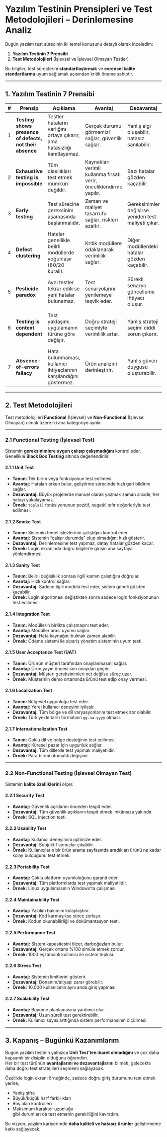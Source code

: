 #  Yazılım Testinin Prensipleri ve Test Metodolojileri – Derinlemesine Analiz

Bugün yazılım test sürecinin iki temel konusunu detaylı olarak inceledim:  
1. **Yazılım Testinin 7 Prensibi**  
2. **Test Metodolojileri** (İşlevsel ve İşlevsel Olmayan Testler)  

Bu bilgiler, test süreçlerini **standartlaştırmak** ve **evrensel kalite standartlarına** uyum sağlamak açısından kritik öneme sahiptir.

---

## 1. Yazılım Testinin 7 Prensibi

| # | Prensip | Açıklama | Avantaj | Dezavantaj | Örnek |
|---|---------|---------|---------|------------|-------|
| 1 | **Testing shows presence of defects, not their absence** | Testler hataların varlığını ortaya çıkarır, ama hatasızlığı kanıtlayamaz. | Gerçek durumu görmemizi sağlar, güvenlik sağlar. | Yanlış algı oluşabilir, hatasız sanılabilir. | 100 test geçse de farklı bir senaryoda hata çıkabilir. |
| 2 | **Exhaustive testing is impossible** | Tüm olasılıkları test etmek mümkün değildir. | Kaynakları verimli kullanma fırsatı verir, önceliklendirme yapılır. | Bazı hatalar gözden kaçabilir. | Bir şifre alanında tüm karakter kombinasyonlarını test etmek imkânsızdır. |
| 3 | **Early testing** | Test sürecine gereksinim aşamasında başlanmalıdır. | Zaman ve maliyet tasarrufu sağlar, riskleri azaltır. | Gereksinimler değişirse yeniden test maliyeti çıkar. | Prototipte yapılan testler, canlıda düzeltmeye göre ucuzdur. |
| 4 | **Defect clustering** | Hatalar genellikle belirli modüllerde yoğunlaşır (80/20 kuralı). | Kritik modüllere odaklanarak verimlilik sağlar. | Diğer modüllerdeki hatalar gözden kaçabilir. | Ödeme modülünde çoğu hata yoğunlaşabilir. |
| 5 | **Pesticide paradox** | Aynı testler tekrar edilirse yeni hatalar bulunamaz. | Test senaryolarını yenilemeye teşvik eder. | Sürekli senaryo güncelleme ihtiyacı oluşur. | Hep aynı veri setiyle test edilen API’de edge-case hataları bulunamaz. |
| 6 | **Testing is context dependent** | Test yaklaşımı, uygulamanın türüne göre değişir. | Doğru strateji seçimiyle verimlilik artar. | Yanlış strateji seçimi ciddi sorun çıkarır. | Bankacılık uygulamasında güvenlik, oyun uygulamasında performans önceliklidir. |
| 7 | **Absence-of-errors fallacy** | Hata bulunmaması, kullanıcı ihtiyaçlarının karşılandığını göstermez. | Ürün analizini derinleştirir. | Yanlış güven duygusu oluşturabilir. | Mükemmel çalışan ama yanlış özelliklere sahip yazılım. |

---

## 2. Test Metodolojileri

Test metodolojileri **Functional** (İşlevsel) ve **Non-Functional** (İşlevsel Olmayan) olmak üzere iki ana kategoriye ayrılır.

---

### 2.1 Functional Testing (İşlevsel Test)

Sistemin **gereksinimlere uygun çalışıp çalışmadığını** kontrol eder. Genellikle **Black Box Testing** altında değerlendirilir.

#### 2.1.1 Unit Test
- **Tanım:** Tek birim veya fonksiyonun test edilmesi.
- **Avantaj:** Hataları erken bulur, geliştirme sürecinde hızlı geri bildirim sağlar.
- **Dezavantaj:** Büyük projelerde manuel olarak yazmak zaman alıcıdır, her hatayı yakalayamaz.
- **Örnek:** `topla()` fonksiyonunun pozitif, negatif, sıfır değerleriyle test edilmesi.

#### 2.1.2 Smoke Test
- **Tanım:** Sistemin temel işlevlerinin çalıştığını kontrol eder.
- **Avantaj:** Sistemin “çalışır durumda” olup olmadığını hızlı gösterir.
- **Dezavantaj:** Derinlemesine test yapmaz, detay hatalar gözden kaçar.
- **Örnek:** Login ekranında doğru bilgilerle girişin ana sayfaya yönlendirmesi.

#### 2.1.3 Sanity Test
- **Tanım:** Belirli değişiklik sonrası ilgili kısmın çalıştığını doğrular.
- **Avantaj:** Hızlı kontrol sağlar.
- **Dezavantaj:** Sadece ilgili modülü test eder, sistem geneli gözden kaçabilir.
- **Örnek:** Login algoritması değiştikten sonra sadece login fonksiyonunun test edilmesi.

#### 2.1.4 Integration Test
- **Tanım:** Modüllerin birlikte çalışmasını test eder.
- **Avantaj:** Modüller arası uyumu sağlar.
- **Dezavantaj:** Hata kaynağını bulmak zaman alabilir.
- **Örnek:** Ödeme sistemi ile sipariş yönetim sisteminin uyum testi.

#### 2.1.5 User Acceptance Test (UAT)
- **Tanım:** Ürünün müşteri tarafından onaylanmasını sağlar.
- **Avantaj:** Ürün yayın öncesi son onaydan geçer.
- **Dezavantaj:** Müşteri gereksinimleri net değilse süreç uzar.
- **Örnek:** Müşterinin demo ortamında ürünü test edip onay vermesi.

#### 2.1.6 Localization Test
- **Tanım:** Bölgesel uygunluğu test eder.
- **Avantaj:** Yerel kullanıcı deneyimi iyileşir.
- **Dezavantaj:** Tüm bölge ve dil varyasyonlarını test etmek zor olabilir.
- **Örnek:** Türkiye’de tarih formatının `gg.aa.yyyy` olması.

#### 2.1.7 Internationalization Test
- **Tanım:** Çoklu dil ve bölge desteğinin test edilmesi.
- **Avantaj:** Küresel pazar için uygunluk sağlar.
- **Dezavantaj:** Tüm dillerde test yapmak maliyetlidir.
- **Örnek:** Para birimi otomatik değişimi.

---

### 2.2 Non-Functional Testing (İşlevsel Olmayan Test)

Sistemin **kalite özelliklerini** ölçer.

#### 2.2.1 Security Test
- **Avantaj:** Güvenlik açıklarını önceden tespit eder.
- **Dezavantaj:** Tüm güvenlik açıklarını tespit etmek imkânsıza yakındır.
- **Örnek:** SQL Injection testi.

#### 2.2.2 Usability Test
- **Avantaj:** Kullanıcı deneyimini optimize eder.
- **Dezavantaj:** Subjektif sonuçlar çıkabilir.
- **Örnek:** Kullanıcıların bir ürün arama sayfasında aradıkları ürünü ne kadar kolay bulduğunu test etmek.

#### 2.2.3 Portability Test
- **Avantaj:** Çoklu platform uyumluluğunu garanti eder.
- **Dezavantaj:** Tüm platformlarda test yapmak maliyetlidir.
- **Örnek:** Linux uygulamasının Windows’ta çalışması.

#### 2.2.4 Maintainability Test
- **Avantaj:** Yazılım bakımını kolaylaştırır.
- **Dezavantaj:** Kod karmaşıksa süreç zorlaşır.
- **Örnek:** Kodun okunabilirliği ve dokümantasyon testi.

#### 2.2.5 Performance Test
- **Avantaj:** Sistem kapasitesini ölçer, darboğazları bulur.
- **Dezavantaj:** Gerçek ortamı %100 simüle etmek zordur.
- **Örnek:** 1000 eşzamanlı kullanıcı ile sistem tepkisi.

#### 2.2.6 Stress Test
- **Avantaj:** Sistemin limitlerini gösterir.
- **Dezavantaj:** Donanım/altyapı zarar görebilir.
- **Örnek:** 10.000 kullanıcının aynı anda giriş yapması.

#### 2.2.7 Scalability Test
- **Avantaj:** Büyüme planlamasına yardımcı olur.
- **Dezavantaj:** Uzun süreli test gerektirebilir.
- **Örnek:** Kullanıcı sayısı arttığında sistem performansının ölçülmesi.

---

## 3. Kapanış – Bugünkü Kazanımlarım

Bugün yazılım testinin yalnızca **Unit Test’ten ibaret olmadığını** ve çok daha kapsamlı bir disiplin olduğunu öğrendim.  
Her bir test türünün **avantajlarını ve dezavantajlarını** bilmek, gelecekte daha doğru test stratejileri seçmemi sağlayacak.  

Özellikle login ekranı örneğinde, sadece doğru giriş durumunu test etmek yerine;  
- Yanlış şifre  
- Büyük/küçük harf farklılıkları  
- Boş alan kontrolleri  
- Maksimum karakter uzunluğu  
gibi durumları da test etmenin gerekliliğini kavradım.

Bu vizyon, yazılım kariyerimde **daha kaliteli ve hatasız ürünler** geliştirmeme katkı sağlayacak.
